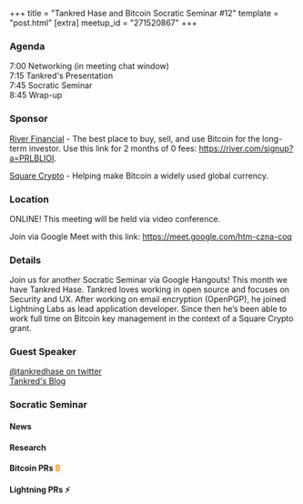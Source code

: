 +++
title = "Tankred Hase and Bitcoin Socratic Seminar #12"
template = "post.html"
[extra]
meetup_id = "271520867"
+++

### Agenda  

7:00 Networking (in meeting chat window)  
7:15 Tankred's Presentation  
7:45 Socratic Seminar  
8:45 Wrap-up  

### Sponsor  

[River Financial](https://river.com/) - The best place to buy, sell, and use Bitcoin for the long-term investor. Use this link for 2 months of 0 fees: <https://river.com/signup?a=PRLBLIOI>.

[Square Crypto](https://twitter.com/sqcrypto) - Helping make Bitcoin a widely used global currency.

 ### Location  

ONLINE! This meeting will be held via video conference. 

Join via Google Meet with this link: <https://meet.google.com/htm-czna-coq>

### Details  

Join us for another Socratic Seminar via Google Hangouts! This month we have Tankred Hase. Tankred 
loves working in open source and focuses on Security and UX. After working on email encryption 
(OpenPGP), he joined Lightning Labs as lead application developer. Since then he’s been able to work 
full time on Bitcoin key management in the context of a Square Crypto grant.

### Guest Speaker  

[@tankredhase on twitter](https://twitter.com/tankredhase)   
[Tankred's Blog](https://tankredhase.com/)

### Socratic Seminar  

#### News  



#### Research  



#### Bitcoin PRs <font color="#FF9900">₿</font>  



#### Lightning PRs ⚡ 

